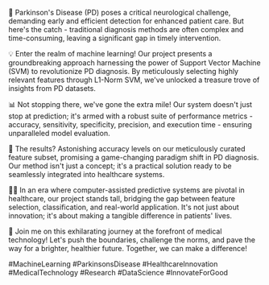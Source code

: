 🧠 Parkinson's Disease (PD) poses a critical neurological challenge, demanding early and efficient detection for enhanced patient care. But here's the catch - traditional diagnosis methods are often complex and time-consuming, leaving a significant gap in timely intervention.

💡 Enter the realm of machine learning! Our project presents a groundbreaking approach harnessing the power of Support Vector Machine (SVM) to revolutionize PD diagnosis. By meticulously selecting highly relevant features through L1-Norm SVM, we've unlocked a treasure trove of insights from PD datasets.

📊 Not stopping there, we've gone the extra mile! Our system doesn't just stop at prediction; it's armed with a robust suite of performance metrics - accuracy, sensitivity, specificity, precision, and execution time - ensuring unparalleled model evaluation.

🎯 The results? Astonishing accuracy levels on our meticulously curated feature subset, promising a game-changing paradigm shift in PD diagnosis. Our method isn't just a concept; it's a practical solution ready to be seamlessly integrated into healthcare systems.

👩‍⚕️ In an era where computer-assisted predictive systems are pivotal in healthcare, our project stands tall, bridging the gap between feature selection, classification, and real-world application. It's not just about innovation; it's about making a tangible difference in patients' lives.

🚀 Join me on this exhilarating journey at the forefront of medical technology! Let's push the boundaries, challenge the norms, and pave the way for a brighter, healthier future. Together, we can make a difference!

#MachineLearning #ParkinsonsDisease #HealthcareInnovation #MedicalTechnology #Research #DataScience #InnovateForGood





